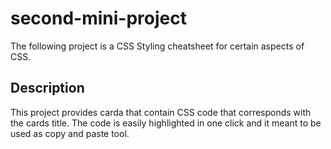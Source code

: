 # second-mini-project
The following project is a CSS Styling cheatsheet for certain aspects of CSS.

## Description
This project provides carda that contain CSS code that corresponds with the cards title. The code is easily highlighted in one click and it meant to be used as copy and paste tool.